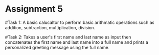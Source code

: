 # Assignment 5

#Task 1:
A basic calucaltor to perform basic arithmatic operations such as addition, subtraction, multiplication, division.

#Task 2:
Takes a user's first name and last name as input then concatenates the first name and last name into a full name and prints a personalized greeting message using the full name.
